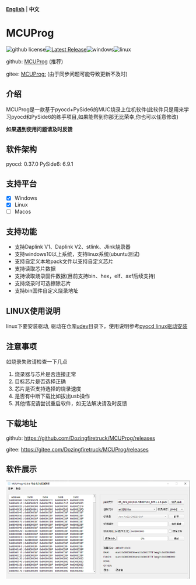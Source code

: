 [**English**](./README.md)  | **中文**

# MCUProg

![github license](https://img.shields.io/github/license/Dozingfiretruck/MCUProg)[![Latest Release](https://img.shields.io/github/v/release/Dozingfiretruck/MCUProg?label=Release&logo=github)](https://github.com/Dozingfiretruck/nes/releases/latest)![windows](https://github.com/Dozingfiretruck/MCUProg/actions/workflows/windows.yml/badge.svg?branch=master)![linux](https://github.com/Dozingfiretruck/MCUProg/actions/workflows/linux.yml/badge.svg?branch=master)

github: [MCUProg](https://github.com/Dozingfiretruck/MCUProg) (推荐)

gitee: [MCUProg:](https://gitee.com/Dozingfiretruck/MCUProg) (由于同步问题可能导致更新不及时)

## 介绍

MCUProg是一款基于pyocd+PySide6的MUC烧录上位机软件(此软件只是用来学习pyocd和PySide6的练手项目,如果能帮到你那无比荣幸,你也可以任意修改)

**如果遇到使用问题请及时反馈**

## 软件架构

pyocd: 0.37.0
PySide6: 6.9.1

## 支持平台

- [x] Windows
- [x] Linux
- [ ] Macos

## 支持功能

- 支持Daplink V1、Daplink V2、stlink、Jlink烧录器
- 支持windows10以上系统，支持linux系统(ubuntu测试)
- 支持自定义本地pack文件以支持自定义芯片
- 支持读取芯片数据
- 支持读取烧录固件数据(目前支持bin、hex，elf、axf后续支持)
- 支持烧录时可选擦除芯片
- 支持bin固件自定义烧录地址

## LINUX使用说明

linux下要安装驱动, 驱动在仓库[udev](./udev/)目录下，使用说明参考[pyocd linux驱动安装](./udev/README.md)

## 注意事项

如烧录失败请检查一下几点

1. 烧录器与芯片是否连接正常
2. 目标芯片是否选择正确
3. 芯片是否支持选择的烧录速度
4. 是否有中断下载比如拔出usb操作
5. 其他情况请尝试重启软件，如无法解决请及时反馈

## 下载地址

github: https://github.com/Dozingfiretruck/MCUProg/releases

gitee: https://gitee.com/Dozingfiretruck/MCUProg/releases

## 软件展示

![MCUProg](./doc/MCUProg.png)

